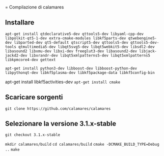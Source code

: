 = Compilazione di calamares

 ## Installare

```apt-get install qtdeclarative5-dev qttools5-dev libyaml-cpp-dev libpolkit-qt5-1-dev extra-cmake-modules libkf5parts-dev qtwebengine5-dev libparted-dev qt5-default qtscript5-dev qttools5-dev qttools5-dev-tools qtmultimedia5-dev libqt5svg5-dev libqt5webkit5-dev libsdl2-dev libasound2 libxmu-dev libxi-dev freeglut3-dev libasound2-dev libjack-jackd2-dev libxrandr-dev libqt5xmlpatterns5-dev libqt5xmlpatterns5 libkpmcore4-dev gettext```

```apt-get install python3-dev libboost-dev libboost-python-dev libpythonqt-dev libkf5plasma-dev libkf5package-data libkf5config-bin```

apt-get install libkf5activities-dev
```apt-get install cmake```

## Scaricare sorgenti
```git clone https://github.com/calamares/calamares```

## Selezionare la versione 3.1.x-stable
```git checkout 3.1.x-stable```

```mkdir calamares/build```
```cd calamares/build```
```cmake -DCMAKE_BUILD_TYPE=Debug ..```
```make```
